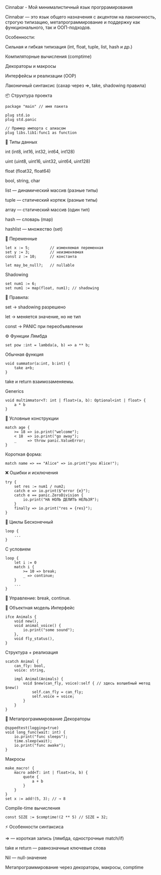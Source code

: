 Cinnabar - Мой минималистичный язык прогррамирования

Cinnabar — это язык общего назначения с акцентом на лаконичность, строгую типизацию, метапрограммирование и поддержку как функционального, так и ООП-подходов.

Особенности:

Сильная и гибкая типизация (int, float, tuple, list, hash и др.)

Компиляторные вычисления (comptime)

Декораторы и макросы

Интерфейсы и реализации (OOP)

Лаконичный синтаксис (сахар через =>, take, shadowing правилa)

📦 Структура проекта

```
package "main" // имя пакета

plug std.io
plug std.panic

// Пример импорта с алиасом
plug libs.lib1:func1 as function
```

🔑 Типы данных

int (int8, int16, int32, int64, int128)

uint (uint8, uint16, uint32, uint64, uint128)

float (float32, float64)

bool, string, char

list — динамический массив (разные типы)

tuple — статический кортеж (разные типы)

array — статический массив (один тип)

hash — словарь (map)

hashlist — множество (set)

📝 Переменные

```
let x := 5;         // изменяемая переменная
set y := 3;         // неизменяемая
const z := 10;      // константа

let may_be_null?;   // nullable
```

Shadowing

```
set num1 := 6;
set num1 := map(float, num1); // shadowing
```

📌 Правила:

set → shadowing разрешено

let → меняется значение, но не тип

const → PANIC при переобъявлении

⚙️ Функции
Лямбда

```
set pow :int = lambda(a, b) => a ** b;
```

Обычная функция

```
void summator(a:int, b:int) {
    take a+b;
}
```

take и return взаимозаменяемы.

Generics

```
void multimmator<T: int | float>(a, b): Optional<int | float> { 
    a * b
}
```

🔀 Условные конструкции

```
match age {
    >= 18 => io.print("welcome");
    < 18  => io.print("go away");
    _     => throw panic.ValueError;
}
```

Короткая форма:

```
match name => == "Alice" => io.print("you Alice!");
```

❌ Ошибки и исключения

```
try {
    set res := num1 / num2;
    catch e => io.print($"error {e}");
    catch e == panic.ZeroDivision {
        io.print("НА НОЛЬ ДЕЛИТЬ НЕЛЬЗЯ");
    }
    finally => io.print("res = {res}");
}
```

🔁 Циклы
Бесконечный

```
loop {
    ...
}
```

С условием

```
loop { 
    let i := 0
    match i {
        >= 10 => break;
        _ => continue;
    }
    ...
}
```

📌 Управление: break, continue.

🐾 Объектная модель
Интерфейс

```
ifce Animals {
    void new(),
    void animal_voice() {
        io.print("some sound");
    },
    void fly_status(),
} 
```

Структура + реализация

```
scatch Animal {
    can_fly: bool,
    voice: string,

    impl Animal(Animals) {
        void $new(can_fly, voice):self { // здесь волшебный метод $new()
            self.can_fly = can_fly;
            self.voice = voice;
        }
    }
}
```

🧩 Метапрограммирование
Декораторы

```
@sppedtest(logging=true)
void long_func(wait: int) {
    io.print("func sleeps");
    time.sleep(wait);
    io.print("func awake");
} 
```

Макросы

```
make_macro! {
    macro add<T: int | float>(a, b) {
        quote {
            a + b
        }
    }
}
set x := add!(5, 3); // → 8
```

Compile-time вычисления

```
const SIZE := $comptime!(2 ** 5) // SIZE = 32;
```

⚡ Особенности синтаксиса

=> — короткая запись (лямбда, однострочные match/if)

take и return — равнозначные ключевые слова

Nil — null-значение

Метапрограммирование через декораторы, макросы, comptime


